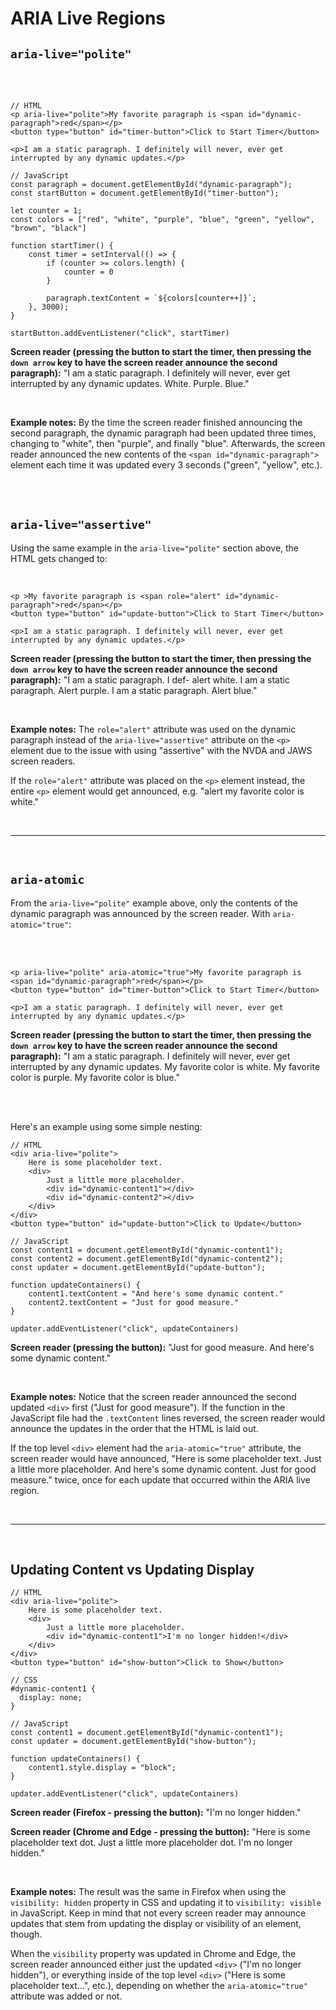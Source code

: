 # ARIA Live Regions

## `aria-live="polite"`

<br><br>

    // HTML
    <p aria-live="polite">My favorite paragraph is <span id="dynamic-paragraph">red</span></p>
    <button type="button" id="timer-button">Click to Start Timer</button>

    <p>I am a static paragraph. I definitely will never, ever get interrupted by any dynamic updates.</p>

    // JavaScript
    const paragraph = document.getElementById("dynamic-paragraph");
    const startButton = document.getElementById("timer-button");

    let counter = 1;
    const colors = ["red", "white", "purple", "blue", "green", "yellow", "brown", "black"]

    function startTimer() {
        const timer = setInterval(() => {
            if (counter >= colors.length) {
                counter = 0
            }

            paragraph.textContent = `${colors[counter++]}`;
        }, 3000);
    }

    startButton.addEventListener("click", startTimer)

**Screen reader (pressing the button to start the timer, then pressing the `down arrow` key to have the screen reader announce the second paragraph):** "I am a static paragraph. I definitely will never, ever get interrupted by any dynamic updates. White. Purple. Blue."

<br>

**Example notes:** By the time the screen reader finished announcing the second paragraph, the dynamic paragraph had been updated three times, changing to "white", then "purple", and finally "blue". Afterwards, the screen reader announced the new contents of the `<span id="dynamic-paragraph">` element each time it was updated every 3 seconds ("green", "yellow", etc.).

<br><br>

## `aria-live="assertive"`

Using the same example in the `aria-live="polite"` section above, the HTML gets changed to:

<br>

    <p >My favorite paragraph is <span role="alert" id="dynamic-paragraph">red</span></p>
    <button type="button" id="update-button">Click to Start Timer</button>

    <p>I am a static paragraph. I definitely will never, ever get interrupted by any dynamic updates.</p>

**Screen reader (pressing the button to start the timer, then pressing the `down arrow` key to have the screen reader announce the second paragraph):** "I am a static paragraph. I def- alert white. I am a static paragraph. Alert purple. I am a static paragraph. Alert blue."

<br>

**Example notes:** The `role="alert"` attribute was used on the dynamic paragraph instead of the `aria-live="assertive"` attribute on the `<p>` element due to the issue with using "assertive" with the NVDA and JAWS screen readers.

If the `role="alert"` attribute was placed on the `<p>` element instead, the entire `<p>` element would get announced, e.g. "alert my favorite color is white."

<br>
<hr>
<br>

## `aria-atomic`

From the `aria-live="polite"` example above, only the contents of the dynamic paragraph was announced by the screen reader. With `aria-atomic="true"`:

<br><br>

    <p aria-live="polite" aria-atomic="true">My favorite paragraph is <span id="dynamic-paragraph">red</span></p>
    <button type="button" id="timer-button">Click to Start Timer</button>

    <p>I am a static paragraph. I definitely will never, ever get interrupted by any dynamic updates.</p>

**Screen reader (pressing the button to start the timer, then pressing the `down arrow` key to have the screen reader announce the second paragraph):** "I am a static paragraph. I definitely will never, ever get interrupted by any dynamic updates. My favorite color is white. My favorite color is purple. My favorite color is blue."

<br><br>

Here's an example using some simple nesting:

    // HTML
    <div aria-live="polite">
        Here is some placeholder text.
        <div>
            Just a little more placeholder.
            <div id="dynamic-content1"></div>
            <div id="dynamic-content2"></div>
        </div>
    </div>
    <button type="button" id="update-button">Click to Update</button>

    // JavaScript
    const content1 = document.getElementById("dynamic-content1");
    const content2 = document.getElementById("dynamic-content2");
    const updater = document.getElementById("update-button");

    function updateContainers() {
        content1.textContent = "And here's some dynamic content."
        content2.textContent = "Just for good measure."
    }

    updater.addEventListener("click", updateContainers)

**Screen reader (pressing the button):** "Just for good measure. And here's some dynamic content."

<br>

**Example notes:** Notice that the screen reader announced the second updated `<div>` first ("Just for good measure"). If the function in the JavaScript file had the `.textContent` lines reversed, the screen reader would announce the updates in the order that the HTML is laid out.

If the top level `<div>` element had the `aria-atomic="true"` attribute, the screen reader would have announced, "Here is some placeholder text. Just a little more placeholder. And here's some dynamic content. Just for good measure." twice, once for each update that occurred within the ARIA live region.

<br>
<hr>
<br>

## Updating Content vs Updating Display

    // HTML
    <div aria-live="polite">
        Here is some placeholder text.
        <div>
            Just a little more placeholder.
            <div id="dynamic-content1">I'm no longer hidden!</div>
        </div>
    </div>
    <button type="button" id="show-button">Click to Show</button>

    // CSS
    #dynamic-content1 {
      display: none;
    }

    // JavaScript
    const content1 = document.getElementById("dynamic-content1");
    const updater = document.getElementById("show-button");

    function updateContainers() {
        content1.style.display = "block";
    }

    updater.addEventListener("click", updateContainers)

**Screen reader (Firefox - pressing the button):** "I'm no longer hidden."

**Screen reader (Chrome and Edge - pressing the button):** "Here is some placeholder text dot. Just a little more placeholder dot. I'm no longer hidden."

<br>

**Example notes:** The result was the same in Firefox when using the `visibility: hidden` property in CSS and updating it to `visibility: visible` in JavaScript. Keep in mind that not every screen reader may announce updates that stem from updating the display or visibility of an element, though.

When the `visibility` property was updated in Chrome and Edge, the screen reader announced either just the updated `<div>` ("I'm no longer hidden"), or everything inside of the top level `<div>` ("Here is some placeholder text...", etc.), depending on whether the `aria-atomic="true"` attribute was added or not.
